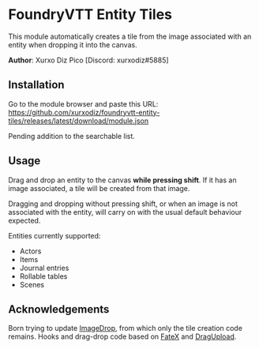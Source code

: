 # FoundryVTT Entity Tiles

This module automatically creates a tile from the image associated with an entity when dropping it into the canvas.

**Author**: Xurxo Diz Pico [Discord: xurxodiz#5885]

## Installation

Go to the module browser and paste this URL:
https://github.com/xurxodiz/foundryvtt-entity-tiles/releases/latest/download/module.json

Pending addition to the searchable list.

## Usage

Drag and drop an entity to the canvas **while pressing shift**. If it has an image associated, a tile will be created from that image.

Dragging and dropping without pressing shift, or when an image is not associated with the entity, will carry on with the usual default behaviour expected.

Entities currently supported:
- Actors
- Items
- Journal entries
- Rollable tables
- Scenes

## Acknowledgements

Born trying to update [ImageDrop](https://gitlab.com/mesfoliesludiques/foundryvtt-image-drop/), from which only the tile creation code remains.
Hooks and drag-drop code based on [FateX](https://github.com/anvil-vtt/FateX) and [DragUpload](https://github.com/cswendrowski/FoundryVTT-Drag-Upload).

